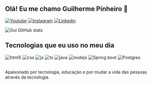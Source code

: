 ## Olá! Eu me chamo Guilherme Pinheiro 👋

[![Youtube](https://img.shields.io/badge/YouTube-FF0000?style=for-the-badge&logo=youtube&logoColor=white)](https://www.youtube.com/@code2532/featured)
[![Instagram](https://img.shields.io/badge/Instagram-E4405F?style=for-the-badge&logo=instagram&logoColor=white)](https://www.instagram.com/gui_ruchell/)
[![Linkedin](https://img.shields.io/badge/LinkedIn-0077B5?style=for-the-badge&logo=linkedin&logoColor=white)](https://www.linkedin.com/in/guilherme-pinheiro-b2399520b/)

![Gui GitHub stats](https://github-readme-stats.vercel.app/api?username=GuiRuchell&show_icons=true&theme=dracula&count_private=true)

## Tecnologias que eu uso no meu dia

<div style="display: inline_block">
  <img align="center" alt="html5" src="https://img.shields.io/badge/HTML5-E34F26?style=for-the-badge&logo=html5&logoColor=white" />
  <img align="center" alt="css" src="https://img.shields.io/badge/CSS3-1572B6?style=for-the-badge&logo=css3&logoColor=white" />
  <img align="center" alt="js" src="https://img.shields.io/badge/JavaScript-F7DF1E?style=for-the-badge&logo=javascript&logoColor=black" />
  <img align="center" alt="ts" src="https://img.shields.io/badge/TypeScript-007ACC?style=for-the-badge&logo=typescript&logoColor=white" />
  <img align="center" alt="java" src="[https://img.shields.io/badge/React-20232A?style=for-the-badge&logo=react&logoColor=61DAFB](https://img.shields.io/badge/Java-ED8B00?style=for-the-badge&logo=openjdk&logoColor=white)" />
  <img align="center" alt="nodejs" src="https://img.shields.io/badge/Node.js-43853D?style=for-the-badge&logo=node.js&logoColor=white" />
  <img align="center" alt="Spring boot" src="https://img.shields.io/badge/Spring-6DB33F?style=for-the-badge&logo=spring&logoColor=white" />
  <img align="center" alt="Postgres" src="[https://img.shields.io/badge/Spring-6DB33F?style=for-the-badge&logo=spring&logoColor=white](https://img.shields.io/badge/PostgreSQL-316192?style=for-the-badge&logo=postgresql&logoColor=white)" />
</div><br/>

Apaixonado por tecnologia, educação e por mudar a vida das pessoas através da tecnologia.

